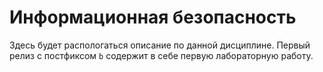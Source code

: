 # Информационная безопасность

Здесь будет распологаться описание по данной дисциплине. Первый релиз с постфиксом `b` содержит в себе первую лабораторную работу.
